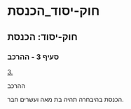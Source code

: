 # חוק-יסוד_הכנסת

## חוק-יסוד: הכנסת

### סעיף 3 - ההרכב

[3.](https://he.wikisource.org/wiki/חוק-יסוד:_הכנסת#s_yp_3)

ההרכב

הכנסת בהיבחרה תהיה בת מאה ועשרים חבר.